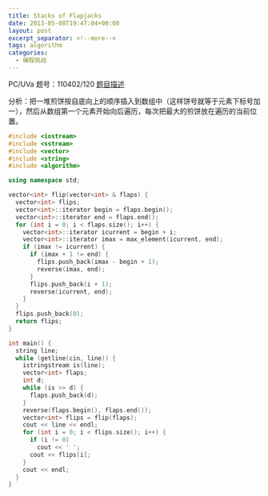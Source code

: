 ```yaml
---
title: Stacks of Flapjacks
date: 2013-05-08T19:47:04+00:00
layout: post
excerpt_separator: <!--more-->
tags: algorithm
categories:
  - 编程挑战
---
```

PC/UVa 题号：110402/120 <a href="http://uva.onlinejudge.org/index.php?option=com_onlinejudge&Itemid=8&page=show_problem&problem=56" target="_blank">题目描述</a>

分析：把一堆煎饼按自底向上的顺序插入到数组中（这样饼号就等于元素下标号加一），然后从数组第一个元素开始向后遍历，每次把最大的煎饼放在遍历的当前位置。<!--more-->

```cpp
#include <iostream>
#include <sstream>
#include <vector>
#include <string>
#include <algorithm>

using namespace std;

vector<int> flip(vector<int> & flaps) {
  vector<int> flips;
  vector<int>::iterator begin = flaps.begin();
  vector<int>::iterator end = flaps.end();
  for (int i = 0; i < flaps.size(); i++) {
    vector<int>::iterator icurrent = begin + i;
    vector<int>::iterator imax = max_element(icurrent, end);
    if (imax != icurrent) {
      if (imax + 1 != end) {
        flips.push_back(imax - begin + 1);
        reverse(imax, end);
      }
      flips.push_back(i + 1);
      reverse(icurrent, end);
    }
  }
  flips.push_back(0);
  return flips;
}

int main() {
  string line;
  while (getline(cin, line)) {
    istringstream is(line);
    vector<int> flaps;
    int d;
    while (is >> d) {
      flaps.push_back(d);
    }
    reverse(flaps.begin(), flaps.end());
    vector<int> flips = flip(flaps);
    cout << line << endl;
    for (int i = 0; i < flips.size(); i++) {
      if (i != 0)
        cout << ' ';
      cout << flips[i];
    }
    cout << endl;
  }
}
```

